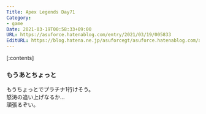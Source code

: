 ```yaml
---
Title: Apex Legends Day71
Category:
- game
Date: 2021-03-19T00:58:33+09:00
URL: https://asuforce.hatenablog.com/entry/2021/03/19/005833
EditURL: https://blog.hatena.ne.jp/asuforcegt/asuforce.hatenablog.com/atom/entry/26006613704923822
---
```


[:contents]

### もうあとちょっと

もうちょっとでプラチナ1行けそう。  
怒涛の追い上げなるか...  
頑張るぞい。
